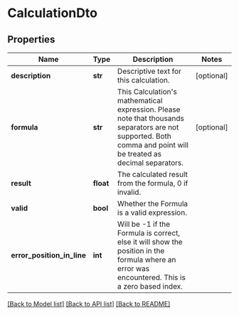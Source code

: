 # CalculationDto

## Properties
Name | Type | Description | Notes
------------ | ------------- | ------------- | -------------
**description** | **str** | Descriptive text for this calculation. | [optional] 
**formula** | **str** | This Calculation&#39;s mathematical expression. Please note that thousands separators are not supported. Both comma and point will be treated as decimal separators. | [optional] 
**result** | **float** | The calculated result from the formula, 0 if invalid. | 
**valid** | **bool** | Whether the Formula is a valid expression. | 
**error_position_in_line** | **int** | Will be -1 if the Formula is correct, else it will show the position in the formula where an error was encountered. This is a zero based index. | 

[[Back to Model list]](../README.md#documentation-for-models) [[Back to API list]](../README.md#documentation-for-api-endpoints) [[Back to README]](../README.md)


